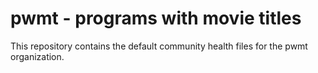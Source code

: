# pwmt - programs with movie titles

This repository contains the default community health files for the pwmt organization.

